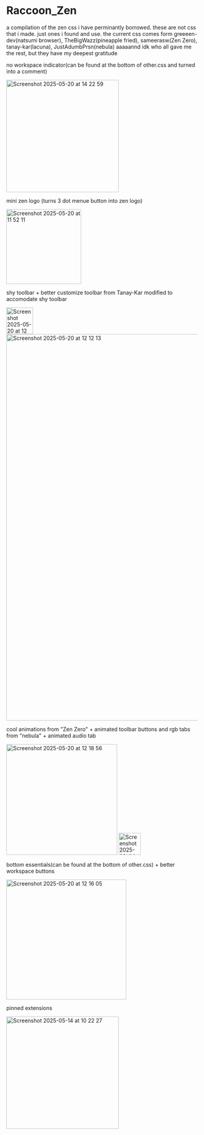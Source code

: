 # Raccoon_Zen
a compilation of the zen css i have perminantly borrowed.
these are not css that i made. just ones i found and use.
the current css comes form greeeen-dev(natsumi browser), TheBigWazz(pineapple fried), sameerasw(Zen Zero), tanay-kar(lacuna), JustAdumbPrsn(nebula) aaaaannd idk who all gave me the rest, but they have my deepest gratitude


no workspace indicator(can be found at the bottom of other.css and turned into a comment)

<img width="296" alt="Screenshot 2025-05-20 at 14 22 59" src="https://github.com/user-attachments/assets/8ef2bd57-7dfa-4eab-9cf5-e9d10ab4c8b0" />


mini zen logo (turns 3 dot menue button into zen logo)


<img width="197" alt="Screenshot 2025-05-20 at 11 52 11" src="https://github.com/user-attachments/assets/0a53fef4-67a2-4b19-bb01-7cd7dcdc36cb" />




shy toolbar + better customize toolbar from Tanay-Kar modified to accomodate shy toolbar

<img width="70" alt="Screenshot 2025-05-20 at 12 22 29" src="https://github.com/user-attachments/assets/bb624c5d-3452-4eaf-882f-b8eb78786650" />


<img width="1019" alt="Screenshot 2025-05-20 at 12 12 13" src="https://github.com/user-attachments/assets/e834159e-41f9-47e9-9f7a-2e9c4cfdfe3d" />





cool animations from "Zen Zero" + animated toolbar buttons and rgb tabs from "nebula" + animated audio tab

<img width="292" alt="Screenshot 2025-05-20 at 12 18 56" src="https://github.com/user-attachments/assets/9ef345e0-e7bf-4701-83d7-9d40c095669b" />


<img width="58" alt="Screenshot 2025-03-04 at 21 39 13" src="https://github.com/user-attachments/assets/04210677-a36d-4232-87cf-1b2c031dc7f3" />



bottom essentials(can be found at the bottom of other.css) + better workspace buttons

<img width="316" alt="Screenshot 2025-05-20 at 12 16 05" src="https://github.com/user-attachments/assets/7690033f-c5fc-4377-a400-fbe645136849" />


pinned extensions

<img width="296" alt="Screenshot 2025-05-14 at 10 22 27" src="https://github.com/user-attachments/assets/e0afee5f-2bbd-406d-9120-b48e68eeda57" />
